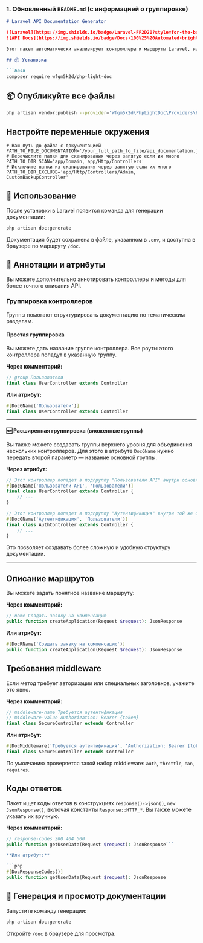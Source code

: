 ### 1. Обновленный `README.md` (с информацией о группировке)

```markdown
# Laravel API Documentation Generator

![Laravel](https://img.shields.io/badge/Laravel-FF2D20?style=for-the-badge&logo=laravel&logoColor=white)
![API Docs](https://img.shields.io/badge/Docs-100%25%20Automated-brightgreen?style=for-the-badge)

Этот пакет автоматически анализирует контроллеры и маршруты Laravel, извлекая информацию о группах, именах, middleware, кодах ответов и формируя удобную документацию в формате JSON.

## 📦 Установка

```bash
composer require wfgm5k2d/php-light-doc
```
## 📦 Опубликуйте все файлы

```bash
php artisan vendor:publish --provider='Wfgm5k2d\PhpLightDoc\Providers\PhpLightDocServiceProvider'
```

## Настройте переменные окружения
```dotenv
# Ваш путь до файла с документацией
PATH_TO_FILE_DOCUMENTATION='/your_full_path_to_file/api_documentation.json'
# Перечислите папки для сканирования через запятую если их много
PATH_TO_DIR_SCAN='app/Domain, app/Http/Controllers'
# Исключите папки из сканирования через запятую если их много
PATH_TO_DIR_EXCLUDE='app/Http/Controllers/Admin, CustomBackupController'
```
## 🚀 Использование
После установки в Laravel появится команда для генерации документации:

```bash
php artisan doc:generate
```
Документация будет сохранена в файле, указанном в `.env`, и доступна в браузере по маршруту `/doc`.

## 📝 Аннотации и атрибуты
Вы можете дополнительно аннотировать контроллеры и методы для более точного описания API.

### Группировка контроллеров
Группы помогают структурировать документацию по тематическим разделам.

#### Простая группировка
Вы можете дать название группе контроллера. Все роуты этого контроллера попадут в указанную группу.

**Через комментарий:**

```php
// group Пользователи
final class UserController extends Controller
```
**Или атрибут:**

```php
#[DocGName('Пользователи')]
final class UserController extends Controller
```

---

#### **🆕 Расширенная группировка (вложенные группы)**
Вы также можете создавать группы верхнего уровня для объединения нескольких контроллеров. Для этого в атрибуте `DocGName` нужно передать второй параметр — название основной группы.

**Через атрибут:**

```php
// Этот контроллер попадет в подгруппу "Пользователи API" внутри основной группы "Пользователи"
#[DocGName('Пользователи API', 'Пользователи')]
final class UserController extends Controller {
    // ...
}

// Этот контроллер попадет в подгруппу "Аутентификация" внутри той же основной группы "Пользователи"
#[DocGName('Аутентификация', 'Пользователи')]
final class AuthController extends Controller {
    // ...
}
```
Это позволяет создавать более сложную и удобную структуру документации.

---

## Описание маршрутов
Вы можете задать понятное название маршруту:

**Через комментарий:**

```php
// name Создать заявку на компенсацию
public function createApplication(Request $request): JsonResponse
```
**Или атрибут:**

```php
#[DocRName('Создать заявку на компенсацию')]
public function createApplication(Request $request): JsonResponse
```

## Требования middleware
Если метод требует авторизации или специальных заголовков, укажите это явно.

**Через комментарий:**

```php
// middleware-name Требуется аутентификация
// middleware-value Authorization: Bearer {token}
final class SecureController extends Controller
```
**Или атрибут:**

```php
#[DocMiddleware('Требуется аутентификация', 'Authorization: Bearer {token}')]
final class SecureController extends Controller
```

По умолчанию проверяется такой набор middleware: `auth`, `throttle`, `can`, `requires`.

## Коды ответов
Пакет ищет коды ответов в конструкциях `response()->json()`, `new JsonResponse()`, включая константы `Response::HTTP_*`. Вы также можете указать их вручную.

**Через комментарий:**

```php
// response-codes 200 404 500
public function getUserData(Request $request): JsonResponse```

**Или атрибут:**

```php
#[DocResponseCodes()]
public function getUserData(Request $request): JsonResponse
```

## 🔄 Генерация и просмотр документации
Запустите команду генерации:

```bash
php artisan doc:generate
```

Откройте `/doc` в браузере для просмотра.
